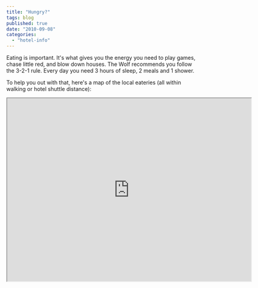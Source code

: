 ```yaml
---
title: "Hungry?"
tags: blog
published: true
date: "2010-09-08"
categories: 
  - "hotel-info"
---
```


Eating is important. It's what gives you the energy you need to play games, chase little red, and blow down houses. The Wolf recommends you follow the 3-2-1 rule. Every day you need 3 hours of sleep, 2 meals and 1 shower.

To help you out with that, here's a map of the local eateries (all within walking or hotel shuttle distance):

<iframe src="https://www.google.com/maps/d/embed?mid=1GrGZs5Giz4YFuxLwY4hDoEshZdY&amp;hl=en_US" width="640" height="480"></iframe>
